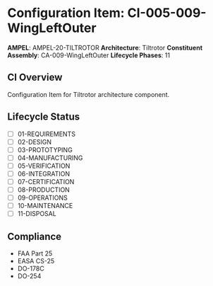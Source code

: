 # Configuration Item: CI-005-009-WingLeftOuter

**AMPEL**: AMPEL-20-TILTROTOR
**Architecture**: Tiltrotor
**Constituent Assembly**: CA-009-WingLeftOuter
**Lifecycle Phases**: 11

## CI Overview
Configuration Item for Tiltrotor architecture component.

## Lifecycle Status
- [ ] 01-REQUIREMENTS
- [ ] 02-DESIGN
- [ ] 03-PROTOTYPING
- [ ] 04-MANUFACTURING
- [ ] 05-VERIFICATION
- [ ] 06-INTEGRATION
- [ ] 07-CERTIFICATION
- [ ] 08-PRODUCTION
- [ ] 09-OPERATIONS
- [ ] 10-MAINTENANCE
- [ ] 11-DISPOSAL

## Compliance
- FAA Part 25
- EASA CS-25
- DO-178C
- DO-254
